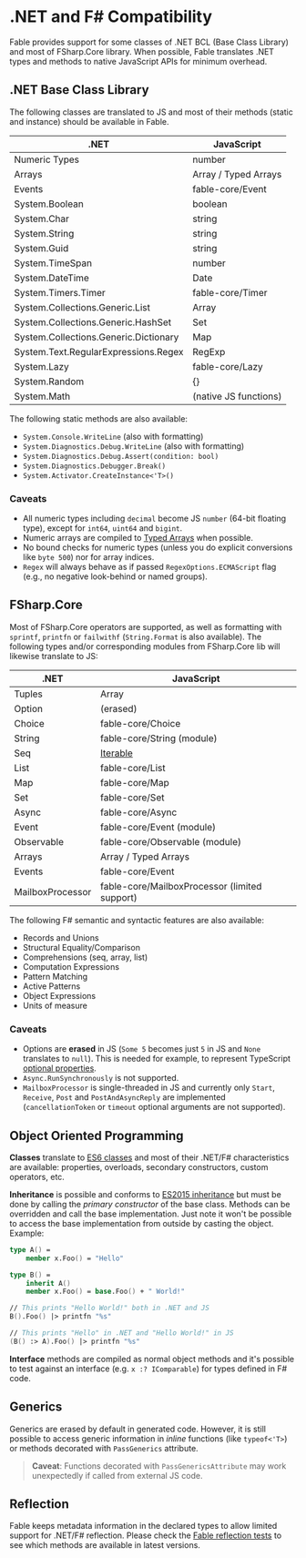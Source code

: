 # .NET and F# Compatibility

Fable provides support for some classes of .NET BCL (Base Class Library) and most of
FSharp.Core library. When possible, Fable translates .NET types and methods to native JavaScript APIs for minimum overhead.

## .NET Base Class Library

The following classes are translated to JS and most of their methods
(static and instance) should be available in Fable.

.NET                                  | JavaScript
--------------------------------------|----------------------------
Numeric Types                         | number
Arrays                                | Array / Typed Arrays
Events                                | fable-core/Event
System.Boolean                        | boolean
System.Char                           | string
System.String                         | string
System.Guid                           | string
System.TimeSpan                       | number
System.DateTime                       | Date
System.Timers.Timer                   | fable-core/Timer
System.Collections.Generic.List       | Array
System.Collections.Generic.HashSet    | Set
System.Collections.Generic.Dictionary | Map
System.Text.RegularExpressions.Regex  | RegExp
System.Lazy                           | fable-core/Lazy
System.Random                         | {}
System.Math                           | (native JS functions)

The following static methods are also available:

- `System.Console.WriteLine` (also with formatting)
- `System.Diagnostics.Debug.WriteLine` (also with formatting)
- `System.Diagnostics.Debug.Assert(condition: bool)`
- `System.Diagnostics.Debugger.Break()`
- `System.Activator.CreateInstance<'T>()`

### Caveats

- All numeric types including `decimal` become JS `number` (64-bit floating type), except for `int64`, `uint64` and `bigint`.
- Numeric arrays are compiled to [Typed Arrays](https://developer.mozilla.org/en-US/docs/Web/JavaScript/Reference/Global_Objects/TypedArray) when possible.
- No bound checks for numeric types (unless you do explicit conversions like `byte 500`) nor for array indices.
- `Regex` will always behave as if passed `RegexOptions.ECMAScript` flag (e.g., no negative look-behind or named groups).

## FSharp.Core

Most of FSharp.Core operators are supported, as well as formatting with
`sprintf`, `printfn` or `failwithf` (`String.Format` is also available).
The following types and/or corresponding modules from FSharp.Core lib will
likewise translate to JS:

.NET              | JavaScript
------------------|----------------------------------------------------------
Tuples            | Array
Option            | (erased)
Choice            | fable-core/Choice
String            | fable-core/String (module)
Seq               | [Iterable](http://babeljs.io/docs/learn-es2015/#iterators-for-of)
List              | fable-core/List
Map               | fable-core/Map
Set               | fable-core/Set
Async             | fable-core/Async
Event             | fable-core/Event (module)
Observable        | fable-core/Observable (module)
Arrays            | Array / Typed Arrays
Events            | fable-core/Event
MailboxProcessor  | fable-core/MailboxProcessor (limited support)

The following F# semantic and syntactic features are also available:

- Records and Unions
- Structural Equality/Comparison
- Comprehensions (seq, array, list)
- Computation Expressions
- Pattern Matching
- Active Patterns
- Object Expressions
- Units of measure

### Caveats

- Options are **erased** in JS (`Some 5` becomes just `5` in JS and `None` translates to `null`).
  This is needed for example, to represent TypeScript [optional properties](https://www.typescriptlang.org/docs/handbook/interfaces.html#optional-properties).
- `Async.RunSynchronously` is not supported.
- `MailboxProcessor` is single-threaded in JS and currently only
  `Start`, `Receive`, `Post` and `PostAndAsyncReply` are implemented
  (`cancellationToken` or `timeout` optional arguments are not supported).

## Object Oriented Programming

**Classes** translate to [ES6 classes](https://github.com/lukehoban/es6features#classes) and most of their .NET/F# characteristics are available: properties, overloads, secondary constructors, custom operators, etc.

**Inheritance** is possible and conforms to [ES2015 inheritance](https://github.com/lukehoban/es6features#classes) but must be done by calling the _primary constructor_ of the base class. Methods can be overridden and call the base implementation. Just note it won't be possible to access the base implementation from outside by casting the object. Example:

```fsharp
type A() =
    member x.Foo() = "Hello"

type B() =
    inherit A()
    member x.Foo() = base.Foo() + " World!"

// This prints "Hello World!" both in .NET and JS
B().Foo() |> printfn "%s"

// This prints "Hello" in .NET and "Hello World!" in JS
(B() :> A).Foo() |> printfn "%s"
```

**Interface** methods are compiled as normal object methods and it's possible to test against an interface (e.g. `x :? IComparable`) for types defined in F# code.

## Generics

Generics are erased by default in generated code. However, it is still possible to access generic information in _inline_ functions (like `typeof<'T>`) or methods decorated with `PassGenerics` attribute.

> **Caveat**: Functions decorated with `PassGenericsAttribute` may work unexpectedly if called from external JS code.

## Reflection

Fable keeps metadata information in the declared types to allow limited support for .NET/F# reflection. Please check the [Fable reflection tests](https://github.com/fable-compiler/Fable/blob/master/tests/Main/ReflectionTests.fs) to see which methods are available in latest versions.
